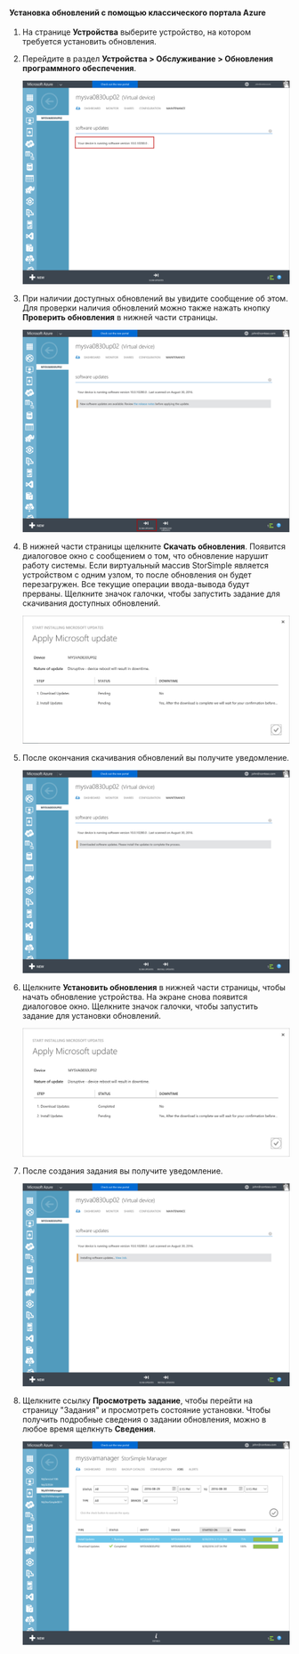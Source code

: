 <!--author=alkohli last changed: 09/02/16 -->

#### Установка обновлений с помощью классического портала Azure
1. На странице **Устройства** выберите устройство, на котором требуется установить обновления.
2. Перейдите в раздел **Устройства > Обслуживание > Обновления программного обеспечения**.
   
    ![обновление устройства](../includes/media/storsimple-ova-install-update-via-portal/azupdate1m.png)
3. При наличии доступных обновлений вы увидите сообщение об этом. Для проверки наличия обновлений можно также нажать кнопку **Проверить обновления** в нижней части страницы.
   
    ![обновление устройства](../includes/media/storsimple-ova-install-update-via-portal/azupdate2m.png)
4. В нижней части страницы щелкните **Скачать обновления**. Появится диалоговое окно с сообщением о том, что обновление нарушит работу системы. Если виртуальный массив StorSimple является устройством с одним узлом, то после обновления он будет перезагружен. Все текущие операции ввода-вывода будут прерваны. Щелкните значок галочки, чтобы запустить задание для скачивания доступных обновлений.
   
    ![обновление устройства](../includes/media/storsimple-ova-install-update-via-portal/azupdate3m.png)
5. После окончания скачивания обновлений вы получите уведомление.
   
    ![обновление устройства](../includes/media/storsimple-ova-install-update-via-portal/azupdate6m.png)
6. Щелкните **Установить обновления** в нижней части страницы, чтобы начать обновление устройства. На экране снова появится диалоговое окно. Щелкните значок галочки, чтобы запустить задание для установки обновлений.
   
    ![обновление устройства](../includes/media/storsimple-ova-install-update-via-portal/azupdate7m.png)
7. После создания задания вы получите уведомление.
   
    ![обновление устройства](../includes/media/storsimple-ova-install-update-via-portal/azupdate8m.png)
8. Щелкните ссылку **Просмотреть задание**, чтобы перейти на страницу "Задания" и просмотреть состояние установки. Чтобы получить подробные сведения о задании обновления, можно в любое время щелкнуть **Сведения**.
   
    ![обновление устройства](../includes/media/storsimple-ova-install-update-via-portal/azupdate9m.png)

<!---HONumber=AcomDC_0914_2016-->
